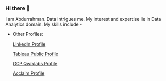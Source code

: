 ### Hi there 👋

<!--
**abdurrahmanKhan/abdurrahmanKhan** is a ✨ _special_ ✨ repository because its `README.md` (this file) appears on your GitHub profile.

Here are some ideas to get you started:

- 
- 🌱 I’m currently learning ...
- 👯 I’m looking to collaborate on ...
- 🤔 I’m looking for help with ...
- 💬 Ask me about ...
- 📫 How to reach me: ...
- 😄 Pronouns: ...
 ⚡ Fun fact: ...
--> 
I am Abdurrahman. Data intrigues me. My interest and expertise lie in Data Analytics domain. 
My skills include - 

* Other Profiles: 
     
     [LinkedIn Profile](https://www.linkedin.com/in/abdurrahman-163a63127/)
     
     [Tableau Public Profile](https://public.tableau.com/profile/abdurrahman8234/)
     
     [GCP Qwiklabs Profile](https://google.qwiklabs.com/public_profiles/d5171de0-5923-43eb-aa06-3fedbf869b93)
     
     [Acclaim Profile](https://www.youracclaim.com/users/abdurrahman-khan/badges)

  
